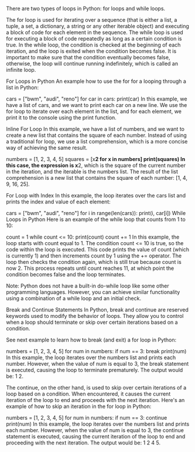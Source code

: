 There are two types of loops in Python: for loops and while loops.

The for loop is used for iterating over a sequence (that is either a list, a tuple, a set, a dictionary, a string or any other iterable object) and executing a block of code for each element in the sequence. The while loop is used for executing a block of code repeatedly as long as a certain condition is true. In the while loop, the condition is checked at the beginning of each iteration, and the loop is exited when the condition becomes false. It is important to make sure that the condition eventually becomes false, otherwise, the loop will continue running indefinitely, which is called an infinite loop.

For Loops in Python
An example how to use the for for a looping through a list in Python:

cars = ["bwm", "audi", "reno"]
for car in cars:
    print(car)
In this example, we have a list of cars, and we want to print each car on a new line. We use the for loop to iterate over each element in the list, and for each element, we print it to the console using the print function.

Inline For Loop
In this example, we have a list of numbers, and we want to create a new list that contains the square of each number. Instead of using a traditional for loop, we use a list comprehension, which is a more concise way of achieving the same result.

numbers = [1, 2, 3, 4, 5]
squares = [x**2 for x in numbers]
print(squares)
In this case, the expression is x**2, which is the square of the current number in the iteration, and the iterable is the numbers list. The result of the list comprehension is a new list that contains the square of each number: [1, 4, 9, 16, 25].

For Loop with Index
In this example, the loop iterates over the cars list and prints the index and value of each element:

cars = ["bwm", "audi", "reno"]
for i in range(len(cars)):
    print(i, car[i])
While Loops in Python
Here is an example of the while loop that counts from 1 to 10:

count = 1
while count <= 10:
    print(count)
    count += 1
In this example, the loop starts with count equal to 1. The condition count <= 10 is true, so the code within the loop is executed. This code prints the value of count (which is currently 1) and then increments count by 1 using the += operator. The loop then checks the condition again, which is still true because count is now 2. This process repeats until count reaches 11, at which point the condition becomes false and the loop terminates.

Note: Python does not have a built-in do-while loop like some other programming languages. However, you can achieve similar functionality using a combination of a while loop and an initial check.

Break and Continue Statements
In Python, break and continue are reserved keywords used to modify the behavior of loops. They allow you to control when a loop should terminate or skip over certain iterations based on a condition.

See next example to learn how to break (and exit) a for loop in Python:

numbers = [1, 2, 3, 4, 5]
for num in numbers:
    if num == 3:
        break
    print(num)
In this example, the loop iterates over the numbers list and prints each number. However, when the value of num is equal to 3, the break statement is executed, causing the loop to terminate prematurely. The output would be: 1 2.

The continue, on the other hand, is used to skip over certain iterations of a loop based on a condition. When encountered, it causes the current iteration of the loop to end and proceeds with the next iteration. Here's an example of how to skip an iteration in the for loop in Python:

numbers = [1, 2, 3, 4, 5]
for num in numbers:
    if num == 3:
        continue
    print(num)
In this example, the loop iterates over the numbers list and prints each number. However, when the value of num is equal to 3, the continue statement is executed, causing the current iteration of the loop to end and proceeding with the next iteration. The output would be: 1 2 4 5.
